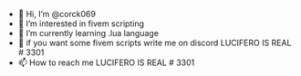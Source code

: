 - 👋 Hi, I’m @corck069
- 👀 I’m interested in fivem scripting
- 🌱 I’m currently learning .lua language
- 💞️ if you want some fivem scripts write me on discord LUCIFERO IS REAL # 3301
- 📫 How to reach me LUCIFERO IS REAL # 3301

<!---
corck069/corck069 is a ✨ special ✨ repository because its `README.md` (this file) appears on your GitHub profile.
You can click the Preview link to take a look at your changes.
--->

